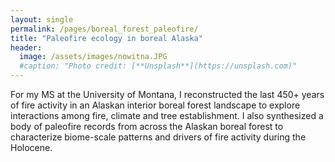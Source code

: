 ```yaml
---
layout: single
permalink: /pages/boreal_forest_paleofire/
title: "Paleofire ecology in boreal Alaska"
header:
  image: /assets/images/nowitna.JPG
  #caption: "Photo credit: [**Unsplash**](https://unsplash.com)"
---
```


For my MS at the University of Montana, I reconstructed the last 450+ years of fire activity in an Alaskan interior boreal forest landscape to explore interactions among fire, climate and tree establishment. I also synthesized a body of paleofire records from across the Alaskan boreal forest to characterize biome-scale patterns and drivers of fire activity during the Holocene. 



